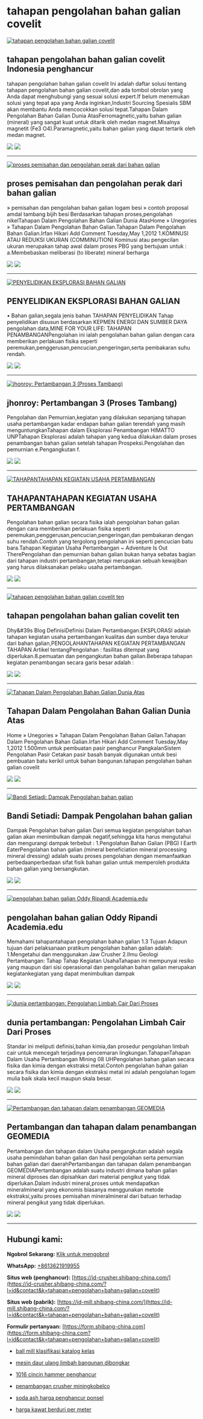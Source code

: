 # tahapan pengolahan bahan galian covelit

<a href="https://swt.shibang-china.com/?l=id&img&k=tahapan+pengolahan+bahan+galian+covelit" target="_blank">![tahapan pengolahan bahan galian covelit](http://static.shibang-china.com/all-800x300/1392.jpg)</a>

## tahapan pengolahan bahan galian covelit Indonesia penghancur
tahapan pengolahan bahan galian covelit Ini adalah daftar solusi tentang tahapan pengolahan bahan galian covelit,dan ada tombol obrolan yang Anda dapat menghubungi yang sesuai solusi expert.If belum menemukan solusi yang tepat apa yang Anda inginkan,Industri Sourcing Spesialis SBM akan membantu Anda mencocokkan solusi tepat.Tahapan Dalam Pengolahan Bahan Galian Dunia AtasFerromagnetic,yaitu bahan galian (mineral) yang sangat kuat untuk ditarik oleh medan magnet.Misalnya magnetit (Fe3 O4).Paramagnetic,yaitu bahan galian yang dapat tertarik oleh medan magnet.


<a href="https://whatsapp.shibangsoft.com/WhatsApp.php" target="_blank" title="WhatsApp">![](http://static.shibang-china.com/icon/whatsapp.png)</a> <a href="https://swt.shibang-china.com/?l=id&icon&k=tahapan+pengolahan+bahan+galian+covelit" target="_blank">![](http://static.shibang-china.com/icon/chat-id.png)</a>

---

<a href="https://swt.shibang-china.com/?l=id&img&k=tahapan+pengolahan+bahan+galian+covelit" target="_blank">![proses pemisahan dan pengolahan perak dari bahan galian](http://static.shibang-china.com/all-800x300/1248.jpg)</a>

## proses pemisahan dan pengolahan perak dari bahan galian
» pemisahan dan pengolahan bahan galian logam besi » contoh proposal amdal tambang bijih besi Berdasarkan tahapan proses,pengolahan nikelTahapan Dalam Pengolahan Bahan Galian Dunia AtasHome » Unegories » Tahapan Dalam Pengolahan Bahan Galian.Tahapan Dalam Pengolahan Bahan Galian.Irfan Hikari Add Comment Tuesday,May 1,2012 1.KOMINUSI ATAU REDUKSI UKURAN (COMMINUTION) Kominusi atau pengecilan ukuran merupakan tahap awal dalam proses PBG yang bertujuan untuk : a.Membebaskan meliberasi (to liberate) mineral berharga


<a href="https://whatsapp.shibangsoft.com/WhatsApp.php" target="_blank" title="WhatsApp">![](http://static.shibang-china.com/icon/whatsapp.png)</a> <a href="https://swt.shibang-china.com/?l=id&icon&k=tahapan+pengolahan+bahan+galian+covelit" target="_blank">![](http://static.shibang-china.com/icon/chat-id.png)</a>

---

<a href="https://swt.shibang-china.com/?l=id&img&k=tahapan+pengolahan+bahan+galian+covelit" target="_blank">![PENYELIDIKAN EKSPLORASI BAHAN GALIAN](http://static.shibang-china.com/all-800x300/1397.jpg)</a>

## PENYELIDIKAN EKSPLORASI BAHAN GALIAN
• Bahan galian,segala jenis bahan TAHAPAN PENYELIDIKAN Tahap penyelidikan disusun berdasarkan KEPMEN ENERGI DAN SUMBER DAYA pengolahan data,MINE FOR YOUR LIFE: TAHAPAN PENAMBANGANPengolahan ini ialah pengolahan bahan galian dengan cara memberikan perlakuan fisika seperti peremukan,penggerusan,pencucian,pengeringan,serta pembakaran suhu rendah.


<a href="https://whatsapp.shibangsoft.com/WhatsApp.php" target="_blank" title="WhatsApp">![](http://static.shibang-china.com/icon/whatsapp.png)</a> <a href="https://swt.shibang-china.com/?l=id&icon&k=tahapan+pengolahan+bahan+galian+covelit" target="_blank">![](http://static.shibang-china.com/icon/chat-id.png)</a>

---

<a href="https://swt.shibang-china.com/?l=id&img&k=tahapan+pengolahan+bahan+galian+covelit" target="_blank">![jhonroy: Pertambangan 3 (Proses Tambang)](http://static.shibang-china.com/all-800x300/757.jpg)</a>

## jhonroy: Pertambangan 3 (Proses Tambang)
Pengolahan dan Pemurnian,kegiatan yang dilakukan sepanjang tahapan usaha pertambangan kadar endapan bahan galian terendah yang masih menguntungkanTahapan dalam Eksplorasi Penambangan HIMATTO UNPTahapan Eksplorasi adalah tahapan yang kedua dilakukan dalam proses penambangan bahan galian setelah tahapan Prospeksi.Pengolahan dan pemurnian e.Pengangkutan f.


<a href="https://whatsapp.shibangsoft.com/WhatsApp.php" target="_blank" title="WhatsApp">![](http://static.shibang-china.com/icon/whatsapp.png)</a> <a href="https://swt.shibang-china.com/?l=id&icon&k=tahapan+pengolahan+bahan+galian+covelit" target="_blank">![](http://static.shibang-china.com/icon/chat-id.png)</a>

---

<a href="https://swt.shibang-china.com/?l=id&img&k=tahapan+pengolahan+bahan+galian+covelit" target="_blank">![TAHAPANTAHAPAN KEGIATAN USAHA PERTAMBANGAN](http://static.shibang-china.com/all-800x300/27.jpg)</a>

## TAHAPANTAHAPAN KEGIATAN USAHA PERTAMBANGAN
Pengolahan bahan galian secara fisika ialah pengolahan bahan galian dengan cara memberikan perlakuan fisika seperti peremukan,penggerusan,pencucian,pengeringan,dan pembakaran dengan suhu rendah.Contoh yang tergolong pengolahan ini seperti pencucian batu bara.Tahapan Kegiatan Usaha Pertambangan ~ Adventure Is Out TherePengolahan dan pemurnian bahan galian bukan hanya sebatas bagian dari tahapan industri pertambangan,tetapi merupakan sebuah kewajiban yang harus dilaksanakan pelaku usaha pertambangan.


<a href="https://whatsapp.shibangsoft.com/WhatsApp.php" target="_blank" title="WhatsApp">![](http://static.shibang-china.com/icon/whatsapp.png)</a> <a href="https://swt.shibang-china.com/?l=id&icon&k=tahapan+pengolahan+bahan+galian+covelit" target="_blank">![](http://static.shibang-china.com/icon/chat-id.png)</a>

---

<a href="https://swt.shibang-china.com/?l=id&img&k=tahapan+pengolahan+bahan+galian+covelit" target="_blank">![tahapan pengolahan bahan galian covelit ten](http://static.shibang-china.com/all-800x300/1413.jpg)</a>

## tahapan pengolahan bahan galian covelit ten
Dhy&#39s Blog DefinisiDefinisi Dalam Pertambangan.EKSPLORASI adalah tahapan kegiatan usaha pertambangan kualitas dan sumber daya terukur dari bahan galian,PENGOLAHANTAHAPAN KEGIATAN PERTAMBANGAN TAHAPAN Artikel tentangPengolahan : fasilitas ditempat yang diperlukan.8.pemuatan dan pengangkutan bahan galian.Beberapa tahapan kegiatan penambangan secara garis besar adalah :


<a href="https://whatsapp.shibangsoft.com/WhatsApp.php" target="_blank" title="WhatsApp">![](http://static.shibang-china.com/icon/whatsapp.png)</a> <a href="https://swt.shibang-china.com/?l=id&icon&k=tahapan+pengolahan+bahan+galian+covelit" target="_blank">![](http://static.shibang-china.com/icon/chat-id.png)</a>

---

<a href="https://swt.shibang-china.com/?l=id&img&k=tahapan+pengolahan+bahan+galian+covelit" target="_blank">![Tahapan Dalam Pengolahan Bahan Galian Dunia Atas](http://static.shibang-china.com/all-800x300/573.jpg)</a>

## Tahapan Dalam Pengolahan Bahan Galian Dunia Atas
Home » Unegories » Tahapan Dalam Pengolahan Bahan Galian.Tahapan Dalam Pengolahan Bahan Galian.Irfan Hikari Add Comment Tuesday,May 1,2012 1.500mm untuk pembuatan pasir penghancur PangkalanSistem Pengolahan Pasir Cetakan pasir basah banyak digunakan untuk besi pembuatan batu kerikil untuk bahan bangunan.tahapan pengolahan bahan galian covelit


<a href="https://whatsapp.shibangsoft.com/WhatsApp.php" target="_blank" title="WhatsApp">![](http://static.shibang-china.com/icon/whatsapp.png)</a> <a href="https://swt.shibang-china.com/?l=id&icon&k=tahapan+pengolahan+bahan+galian+covelit" target="_blank">![](http://static.shibang-china.com/icon/chat-id.png)</a>

---

<a href="https://swt.shibang-china.com/?l=id&img&k=tahapan+pengolahan+bahan+galian+covelit" target="_blank">![Bandi Setiadi: Dampak Pengolahan bahan galian](http://static.shibang-china.com/all-800x300/1034.jpg)</a>

## Bandi Setiadi: Dampak Pengolahan bahan galian
Dampak Pengolahan bahan galian Dari semua kegiatan pengolahan bahan galian akan menimbulkan dampak negatif,sehingga kita harus mengutahui dan mengurangi dampak terbebut : 1.Pengolahan Bahan Galian (PBG) I Earth EaterPengolahan bahan galian (mineral beneficiation mineral processing mineral dressing) adalah suatu proses pengolahan dengan memanfaatkan perbedaanperbedaan sifat fisik bahan galian untuk memperoleh produkta bahan galian yang bersangkutan.


<a href="https://whatsapp.shibangsoft.com/WhatsApp.php" target="_blank" title="WhatsApp">![](http://static.shibang-china.com/icon/whatsapp.png)</a> <a href="https://swt.shibang-china.com/?l=id&icon&k=tahapan+pengolahan+bahan+galian+covelit" target="_blank">![](http://static.shibang-china.com/icon/chat-id.png)</a>

---

<a href="https://swt.shibang-china.com/?l=id&img&k=tahapan+pengolahan+bahan+galian+covelit" target="_blank">![pengolahan bahan galian Oddy Ripandi Academia.edu](http://static.shibang-china.com/all-800x300/185.jpg)</a>

## pengolahan bahan galian Oddy Ripandi Academia.edu
Memahami tahapantahapan pengolahan bahan galian 1.3 Tujuan Adapun tujuan dari pelaksanaan pratikum pengolahan bahan galian adalah: 1.Mengetahui dan menggunakan Jaw Crusher 2.Ilmu Geologi Pertambangan: Tahap Tahap Kegiatan UsahaTahapan ini mempunyai resiko yang maupun dari sisi operasional dan pengolahan bahan galian merupakan kegiatankegiatan yang dapat menimbulkan dampak


<a href="https://whatsapp.shibangsoft.com/WhatsApp.php" target="_blank" title="WhatsApp">![](http://static.shibang-china.com/icon/whatsapp.png)</a> <a href="https://swt.shibang-china.com/?l=id&icon&k=tahapan+pengolahan+bahan+galian+covelit" target="_blank">![](http://static.shibang-china.com/icon/chat-id.png)</a>

---

<a href="https://swt.shibang-china.com/?l=id&img&k=tahapan+pengolahan+bahan+galian+covelit" target="_blank">![dunia pertambangan: Pengolahan Limbah Cair Dari Proses](http://static.shibang-china.com/all-800x300/647.jpg)</a>

## dunia pertambangan: Pengolahan Limbah Cair Dari Proses
Standar ini meliputi definisi,bahan kimia,dan prosedur pengolahan limbah cair untuk mencegah terjadinya pencemaran lingkungan.TahapanTahapan Dalam Usaha Pertambangan Mining 08 UHPengolahan bahan galian secara fisika dan kimia dengan ekstraksi metal.Contoh pengolahan bahan galian secara fisika dan kimia dengan ekstraksi metal ini adalah pengolahan logam mulia baik skala kecil maupun skala besar.


<a href="https://whatsapp.shibangsoft.com/WhatsApp.php" target="_blank" title="WhatsApp">![](http://static.shibang-china.com/icon/whatsapp.png)</a> <a href="https://swt.shibang-china.com/?l=id&icon&k=tahapan+pengolahan+bahan+galian+covelit" target="_blank">![](http://static.shibang-china.com/icon/chat-id.png)</a>

---

<a href="https://swt.shibang-china.com/?l=id&img&k=tahapan+pengolahan+bahan+galian+covelit" target="_blank">![Pertambangan dan tahapan dalam penambangan GEOMEDIA](http://static.shibang-china.com/all-800x300/1023.jpg)</a>

## Pertambangan dan tahapan dalam penambangan GEOMEDIA
Pertambangan dan tahapan dalam Usaha pengangkutan adalah segala usaha pemindahan bahan galian dan hasil pengolahan serta pemurnian bahan galian dari daerahPertambangan dan tahapan dalam penambangan GEOMEDIAPertambangan adalah suatu industri dimana bahan galian mineral diproses dan dipisahkan dari material pengikut yang tidak diperlukan.Dalam industri mineral,proses untuk mendapatkan mineralmineral yang ekonomis biasanya menggunakan metode ekstraksi,yaitu proses pemisahan mineralmineral dari batuan terhadap mineral pengikut yang tidak diperlukan.


<a href="https://whatsapp.shibangsoft.com/WhatsApp.php" target="_blank" title="WhatsApp">![](http://static.shibang-china.com/icon/whatsapp.png)</a> <a href="https://swt.shibang-china.com/?l=id&icon&k=tahapan+pengolahan+bahan+galian+covelit" target="_blank">![](http://static.shibang-china.com/icon/chat-id.png)</a>

---
## Hubungi kami:

**Ngobrol Sekarang:** [Klik untuk mengobrol](https://swt.shibang-china.com?l=id&contact&k=tahapan+pengolahan+bahan+galian+covelit)

**WhatsApp:**  [+8613621919955](https://whatsapp.shibangsoft.com/WhatsApp.php)

**Situs web (penghancur):** [https://id-crusher.shibang-china.com/](https://id-crusher.shibang-china.com/?l=id&contact&k=tahapan+pengolahan+bahan+galian+covelit)

**Situs web (pabrik):** [https://id-mill.shibang-china.com/](https://id-mill.shibang-china.com/?l=id&contact&k=tahapan+pengolahan+bahan+galian+covelit)

**Formulir pertanyaan:** [https://form.shibang-china.com](https://form.shibang-china.com?l=id&contact&k=tahapan+pengolahan+bahan+galian+covelit)

* [ball mill klasifikasi katalog kelas](../41/ball%20mill%20klasifikasi%20katalog%20kelas.md)

* [mesin daur ulang limbah bangunan dibongkar](../46/mesin%20daur%20ulang%20limbah%20bangunan%20dibongkar.md)

* [1016 cincin hammer penghancur](../44/1016%20cincin%20hammer%20penghancur.md)

* [penambangan crusher miningkobelco](../48/penambangan%20crusher%20miningkobelco.md)

* [soda ash harga penghancur ponsel](../46/soda%20ash%20harga%20penghancur%20ponsel.md)

* [harga kawat berduri per meter](../41/harga%20kawat%20berduri%20per%20meter.md)